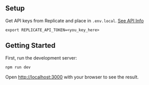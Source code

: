 ## Setup

Get API keys from Replicate and place in `.env.local`. [See API Info](https://replicate.com/cuuupid/idm-vton/api)

```
export REPLICATE_API_TOKEN=<you_key_here>
```

## Getting Started

First, run the development server:

```bash
npm run dev
```

Open [http://localhost:3000](http://localhost:3000) with your browser to see the result.
